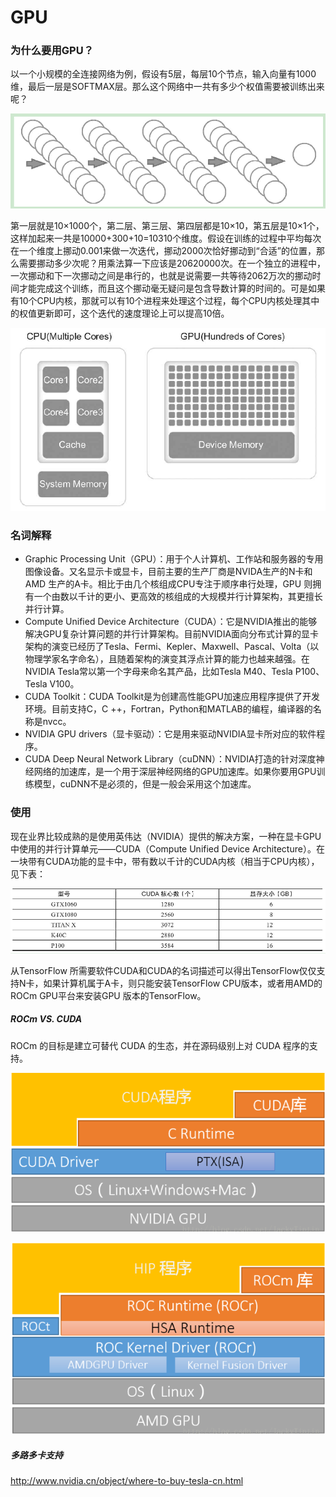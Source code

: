 # GPU

### 为什么要用GPU？



以一个小规模的全连接网络为例，假设有5层，每层10个节点，输入向量有1000维，最后一层是SOFTMAX层。那么这个网络中一共有多少个权值需要被训练出来呢？

![1555380846539](./images/1555380846539.png)

第一层就是10×1000个，第二层、第三层、第四层都是10×10，第五层是10×1个，这样加起来一共是10000+300+10=10310个维度。假设在训练的过程中平均每次在一个维度上挪动0.001来做一次迭代，挪动2000次恰好挪动到“合适”的位置，那么需要挪动多少次呢？用乘法算一下应该是20620000次。在一个独立的进程中，一次挪动和下一次挪动之间是串行的，也就是说需要一共等待2062万次的挪动时间才能完成这个训练，而且这个挪动毫无疑问是包含导数计算的时间的。可是如果有10个CPU内核，那就可以有10个进程来处理这个过程，每个CPU内核处理其中的权值更新即可，这个迭代的速度理论上可以提高10倍。

![1555381099494](./images/1555381099494.png)

### 名词解释

- Graphic Processing Unit（GPU）：用于个人计算机、工作站和服务器的专用图像设备。又名显示卡或显卡，目前主要的生产厂商是NVIDA生产的N卡和AMD 生产的A卡。相比于由几个核组成CPU专注于顺序串行处理，GPU 则拥有一个由数以千计的更小、更高效的核组成的大规模并行计算架构，其更擅长并行计算。
- Compute Unified Device Architecture（CUDA）：它是NVIDIA推出的能够解决GPU复杂计算问题的并行计算架构。目前NVIDIA面向分布式计算的显卡架构的演变已经历了Tesla、Fermi、Kepler、Maxwell、Pascal、Volta（以物理学家名字命名），且随着架构的演变其浮点计算的能力也越来越强。在NVIDIA Tesla常以第一个字母来命名其产品，比如Tesla M40、Tesla P100、Tesla V100。
- CUDA Toolkit：CUDA Toolkit是为创建高性能GPU加速应用程序提供了开发环境。目前支持C，C ++，Fortran，Python和MATLAB的编程，编译器的名称是nvcc。
- NVIDIA GPU drivers（显卡驱动）：它是用来驱动NVIDIA显卡所对应的软件程序。
- CUDA Deep Neural Network Library（cuDNN）：NVIDIA打造的针对深度神经网络的加速库，是一个用于深层神经网络的GPU加速库。如果你要用GPU训练模型，cuDNN不是必须的，但是一般会采用这个加速库。



### 使用

现在业界比较成熟的是使用英伟达（NVIDIA）提供的解决方案，一种在显卡GPU中使用的并行计算单元——CUDA（Compute Unified Device Architecture）。在一块带有CUDA功能的显卡中，带有数以千计的CUDA内核（相当于CPU内核），见下表：

![1555381339061](./images/1555381339061.png)

从TensorFlow 所需要软件CUDA和CUDA的名词描述可以得出TensorFlow仅仅支持N卡，如果计算机属于A卡，则只能安装TensorFlow CPU版本，或者用AMD的ROCm GPU平台来安装GPU 版本的TensorFlow。

##### ROCm VS. CUDA

ROCm 的目标是建立可替代 CUDA 的生态，并在源码级别上对 CUDA 程序的支持。

![1555381968696](./images/1555381968696.png)

![1555381987126](./images/1555381987126.png)



##### 多路多卡支持

http://www.nvidia.cn/object/where-to-buy-tesla-cn.html